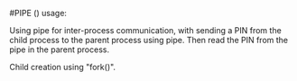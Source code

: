 

#PIPE () usage: 

Using pipe for inter-process communication, with sending a PIN from the child process to the parent process using pipe.
Then read the PIN from the pipe in the parent process.

Child creation using "fork()".


